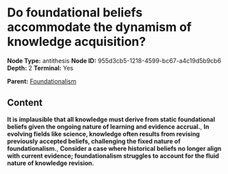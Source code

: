# Do foundational beliefs accommodate the dynamism of knowledge acquisition?

**Node Type:** antithesis
**Node ID:** 955d3cb5-1218-4599-bc67-a4c19d5b9cb6
**Depth:** 2
**Terminal:** Yes

**Parent:** [Foundationalism](foundationalism.md)

## Content

**It is implausible that all knowledge must derive from static foundational beliefs given the ongoing nature of learning and evidence accrual.**, **In evolving fields like science, knowledge often results from revising previously accepted beliefs, challenging the fixed nature of foundationalism.**, **Consider a case where historical beliefs no longer align with current evidence; foundationalism struggles to account for the fluid nature of knowledge revision.**
